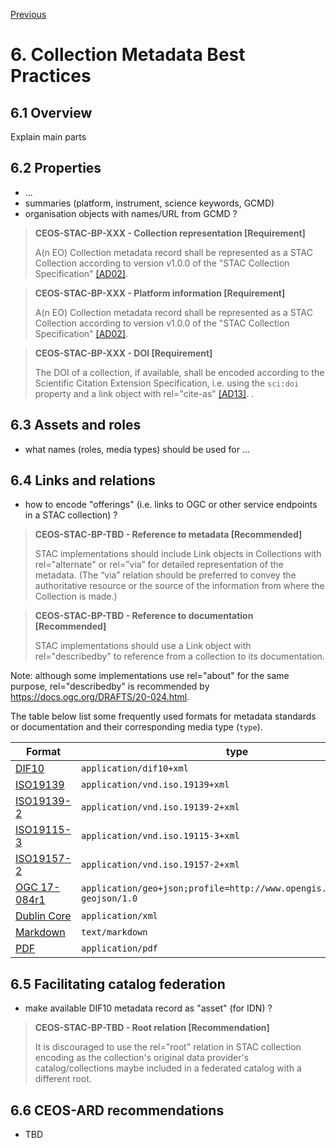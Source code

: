 [Previous](5-granule-metadata.md) 
# 6. Collection Metadata Best Practices

[//]: # (this is a comment)

## 6.1 Overview
Explain main parts

## 6.2 Properties

- ...
- summaries  (platform, instrument, science keywords, GCMD)
- organisation objects with names/URL from GCMD ?


> **CEOS-STAC-BP-XXX - Collection representation [Requirement]**<a name="BP-TBD"></a>
>
> A(n EO) Collection metadata record shall be represented as a STAC Collection according to version v1.0.0 of the "STAC Collection Specification" [[AD02]](./1-introduction.md#AD02).


> **CEOS-STAC-BP-XXX - Platform information [Requirement]**<a name="BP-TBD"></a>
>
> A(n EO) Collection metadata record shall be represented as a STAC Collection according to version v1.0.0 of the "STAC Collection Specification" [[AD02]](./1-introduction.md#AD02).

> **CEOS-STAC-BP-XXX - DOI [Requirement]**<a name="BP-TBD"></a>
>
> The DOI of a collection, if available, shall be encoded according to the Scientific Citation Extension Specification, i.e. using the `sci:doi` property and a link object with rel="cite-as" [[AD13]](./1-introduction.md#AD13).
.
> 

## 6.3 Assets and roles

- what names (roles, media types) should be used for ...

## 6.4 Links and relations

- how to encode "offerings" (i.e. links to OGC or other service endpoints in a STAC collection) ?


> **CEOS-STAC-BP-TBD - Reference to metadata [Recommended]**<a name="BP-TBD"></a>
>
> STAC implementations should include Link objects in Collections with rel="alternate" or rel=”via” for detailed representation of the metadata. (The “via” relation should be preferred to convey the authoritative resource or the source of the information from where the Collection is made.)


> **CEOS-STAC-BP-TBD - Reference to documentation [Recommended]**<a name="BP-TBD"></a>
>
> STAC implementations should use a Link object with rel="describedby" to reference from a collection to its documentation.

Note: although some implementations use rel="about" for the same purpose, rel="describedby" is recommended by https://docs.ogc.org/DRAFTS/20-024.html.

The table below list some frequently used formats for metadata standards  or documentation and their corresponding media type (`type`).

| **Format**                   | **type** |   
| --------                   | --------- | 
| [DIF10](https://www.earthdata.nasa.gov/esdis/esco/standards-and-practices/directory-interchange-format-dif-standard)           | `application/dif10+xml` |  
| [ISO19139](https://www.iso.org/standard/32557.html)        | `application/vnd.iso.19139+xml` |  
| [ISO19139-2](https://www.iso.org/standard/57104.html)      | `application/vnd.iso.19139-2+xml` | 
| [ISO19115-3](https://www.iso.org/standard/32579.html)      | `application/vnd.iso.19115-3+xml` | 
| [ISO19157-2](https://www.iso.org/standard/66197.html)      | `application/vnd.iso.19157-2+xml` | 
| [OGC 17-084r1](https://docs.ogc.org/bp/17-084r1/17-084r1.html)  | `application/geo+json;profile=http://www.opengis.net/spec/eoc-geojson/1.0`  |
| [Dublin Core](http://www.loc.gov/standards/sru/recordSchemas/dc-schema.xsd)  | `application/xml`  |
| [Markdown](https://datatracker.ietf.org/doc/html/rfc7763)  | `text/markdown`  |
| [PDF](https://en.wikipedia.org/wiki/PDF)  | `application/pdf`  |

## 6.5 Facilitating catalog federation

- make available DIF10 metadata record as "asset" (for IDN) ?

> **CEOS-STAC-BP-TBD - Root relation [Recommendation]**<a name="BP-TBD"></a>
>
> It is discouraged to use the rel="root" relation in STAC collection encoding as the collection's original data provider's catalog/collections maybe included in a federated catalog with a different root.
>

## 6.6 CEOS-ARD recommendations

- TBD
